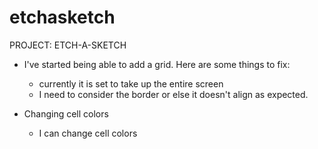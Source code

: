# etchasketch
PROJECT: ETCH-A-SKETCH

- I've started being able to add a grid.  Here are some things to fix:
    - currently it is set to take up the entire screen
    - I need to consider the border or else it doesn't align as expected.

- Changing cell colors
    - I can change cell colors